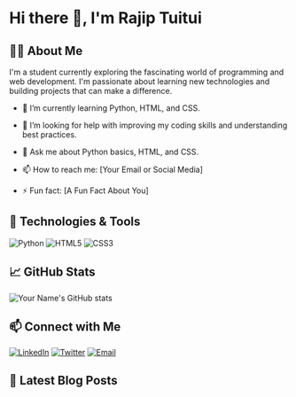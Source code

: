 # Hi there 👋, I'm Rajip Tuitui

## 👨‍💻 About Me
I'm a student currently exploring the fascinating world of programming and web development. I'm passionate about learning new technologies and building projects that can make a difference.

- 🌱 I’m currently learning Python, HTML, and CSS.
- 🤔 I’m looking for help with improving my coding skills and understanding best practices.
- 💬 Ask me about Python basics, HTML, and CSS.
- 📫 How to reach me: [Your Email or Social Media]

- ⚡ Fun fact: [A Fun Fact About You]

## 🔧 Technologies & Tools
![Python](https://img.shields.io/badge/python-%2314354C.svg?&style=for-the-badge&logo=python&logoColor=white)
![HTML5](https://img.shields.io/badge/html5-%23E34F26.svg?&style=for-the-badge&logo=html5&logoColor=white)
![CSS3](https://img.shields.io/badge/css3-%231572B6.svg?&style=for-the-badge&logo=css3&logoColor=white)

## 📈 GitHub Stats
![Your Name's GitHub stats](https://github-readme-stats.vercel.app/api?username=yourusername&show_icons=true&theme=radical)

## 📫 Connect with Me
[![LinkedIn](https://img.shields.io/badge/LinkedIn-%230077B5.svg?&style=for-the-badge&logo=linkedin&logoColor=white)](https://www.linkedin.com/in/yourusername/)
[![Twitter](https://img.shields.io/badge/Twitter-%231DA1F2.svg?&style=for-the-badge&logo=twitter&logoColor=white)](https://twitter.com/yourusername/)
[![Email](https://img.shields.io/badge/Email-D14836?&style=for-the-badge&logo=gmail&logoColor=white)](mailto:yourname@example.com)

## 📝 Latest Blog Posts
<!-- BLOG-POST-LIST:START -->
<!-- BLOG-POST-LIST:END -->
